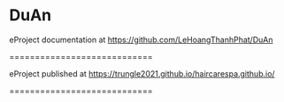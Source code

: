 # DuAn
eProject documentation at https://github.com/LeHoangThanhPhat/DuAn

============================

eProject published at https://trungle2021.github.io/haircarespa.github.io/

============================
